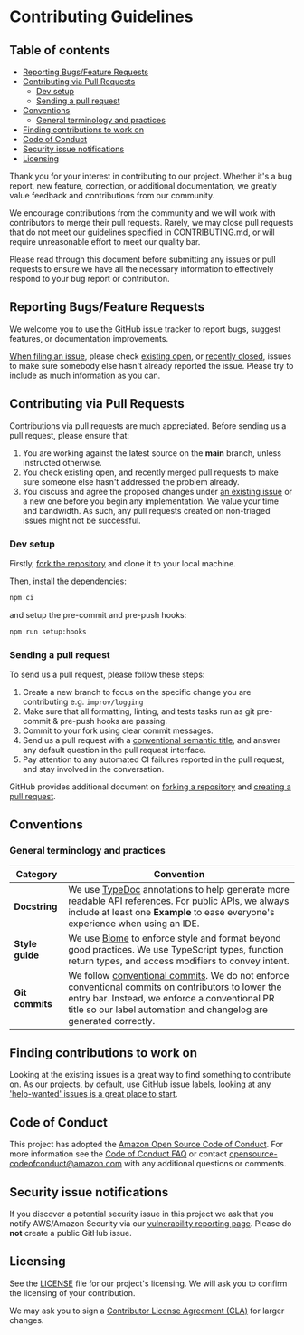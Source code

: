 # Contributing Guidelines <!-- omit in toc -->

## Table of contents <!-- omit in toc -->

- [Reporting Bugs/Feature Requests](#reporting-bugsfeature-requests)
- [Contributing via Pull Requests](#contributing-via-pull-requests)
  - [Dev setup](#dev-setup)
  - [Sending a pull request](#sending-a-pull-request)
- [Conventions](#conventions)
  - [General terminology and practices](#general-terminology-and-practices)
- [Finding contributions to work on](#finding-contributions-to-work-on)
- [Code of Conduct](#code-of-conduct)
- [Security issue notifications](#security-issue-notifications)
- [Licensing](#licensing)

Thank you for your interest in contributing to our project. Whether it's a bug report, new feature, correction, or additional
documentation, we greatly value feedback and contributions from our community.

We encourage contributions from the community and we will work with contributors to merge their pull requests.
Rarely, we may close pull requests that do not meet our guidelines specified in CONTRIBUTING.md, or will require unreasonable effort to meet our quality bar.

Please read through this document before submitting any issues or pull requests to ensure we have all the necessary
information to effectively respond to your bug report or contribution.

## Reporting Bugs/Feature Requests

We welcome you to use the GitHub issue tracker to report bugs, suggest features, or documentation improvements.

[When filing an issue](https://github.com/aws-powertools/powertools-mcp/issues/new/choose), please check [existing open](https://github.com/aws-powertools/powertools-mcp/issues?q=is%3Aissue+is%3Aopen+sort%3Aupdated-desc), or [recently closed](https://github.com/aws-powertools/powertools-mcp/issues?q=is%3Aissue+sort%3Aupdated-desc+is%3Aclosed), issues to make sure somebody else hasn't already reported the issue. Please try to include as much information as you can.

## Contributing via Pull Requests

Contributions via pull requests are much appreciated. Before sending us a pull request, please ensure that:

1. You are working against the latest source on the **main** branch, unless instructed otherwise.
2. You check existing open, and recently merged pull requests to make sure someone else hasn't addressed the problem already.
3. You discuss and agree the proposed changes under [an existing issue](https://github.com/aws-powertools/powertools-mcp/issues?q=is%3Aopen+is%3Aupdated-desc) or a new one before you begin any implementation. We value your time and bandwidth. As such, any pull requests created on non-triaged issues might not be successful.

### Dev setup

Firstly, [fork the repository](https://github.com/aws-powertools/powertools-mcp/fork) and clone it to your local machine.

Then, install the dependencies:

```bash
npm ci
```

and setup the pre-commit and pre-push hooks:

```bash
npm run setup:hooks
```

### Sending a pull request

To send us a pull request, please follow these steps:

1. Create a new branch to focus on the specific change you are contributing e.g. `improv/logging`
2. Make sure that all formatting, linting, and tests tasks run as git pre-commit & pre-push hooks are passing.
3. Commit to your fork using clear commit messages.
4. Send us a pull request with a [conventional semantic title](https://github.com/aws-powertools/powertools-mcp/blob/main/.github/semantic.yml), and answer any default question in the pull request interface.
5. Pay attention to any automated CI failures reported in the pull request, and stay involved in the conversation.

GitHub provides additional document on [forking a repository](https://help.github.com/articles/fork-a-repo/) and
[creating a pull request](https://help.github.com/articles/creating-a-pull-request/).

## Conventions

### General terminology and practices

| Category        | Convention                                                                                                                                                                                                                                                                  |
| --------------- | --------------------------------------------------------------------------------------------------------------------------------------------------------------------------------------------------------------------------------------------------------------------------- |
| **Docstring**   | We use [TypeDoc](https://typedoc.org) annotations to help generate more readable API references. For public APIs, we always include at least one **Example** to ease everyone's experience when using an IDE.                                                               |
| **Style guide** | We use [Biome](http://biomejs.dev) to enforce style and format beyond good practices. We use TypeScript types, function return types, and access modifiers to convey intent.                                                                                                |
| **Git commits** | We follow [conventional commits](https://www.conventionalcommits.org/en/v1.0.0/). We do not enforce conventional commits on contributors to lower the entry bar. Instead, we enforce a conventional PR title so our label automation and changelog are generated correctly. |

## Finding contributions to work on

Looking at the existing issues is a great way to find something to contribute on. As our projects, by default, use GitHub issue labels, [looking at any 'help-wanted' issues is a great place to start](https://github.com/aws-powertools/powertools-mcp/issues?q=is%3Aissue%20state%3Aopen%20label%3A%22help%20wanted%22).

## Code of Conduct

This project has adopted the [Amazon Open Source Code of Conduct](https://aws.github.io/code-of-conduct).
For more information see the [Code of Conduct FAQ](https://aws.github.io/code-of-conduct-faq) or contact
<opensource-codeofconduct@amazon.com> with any additional questions or comments.

## Security issue notifications

If you discover a potential security issue in this project we ask that you notify AWS/Amazon Security via our [vulnerability reporting page](http://aws.amazon.com/security/vulnerability-reporting/). Please do **not** create a public GitHub issue.

## Licensing

See the [LICENSE](LICENSE) file for our project's licensing. We will ask you to confirm the licensing of your contribution.

We may ask you to sign a [Contributor License Agreement (CLA)](http://en.wikipedia.org/wiki/Contributor_License_Agreement) for larger changes.
